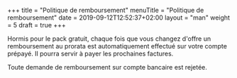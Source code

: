 +++
title = "Politique de remboursement"
menuTitle = "Politique de remboursement"
date = 2019-09-12T12:52:37+02:00
layout = "man"
weight = 5
draft = true
+++


Hormis pour le pack gratuit, chaque fois que vous changez d'offre un remboursement au prorata est automatiquement effectué sur votre compte prépayé. Il pourra servir à payer les prochaines factures.


Toute demande de remboursement sur compte bancaire est rejetée.
